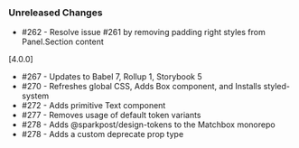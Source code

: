 ### Unreleased Changes

- #262 - Resolve issue #261 by removing padding right styles from Panel.Section content

[4.0.0]
- #267 - Updates to Babel 7, Rollup 1, Storybook 5
- #270 - Refreshes global CSS, Adds Box component, and Installs styled-system
- #272 - Adds primitive Text component
- #277 - Removes usage of default token variants
- #278 - Adds @sparkpost/design-tokens to the Matchbox monorepo
- #278 - Adds a custom deprecate prop type